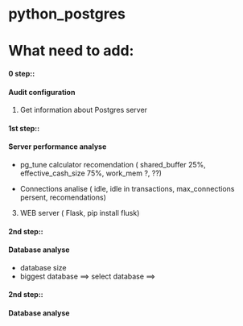 # python_postgres

# What need to add:

#### 0 step::
#### Audit configuration

1. Get information about Postgres server

#### 1st step::
#### Server performance analyse

- pg_tune calculator recomendation (
    shared_buffer 25%,
    effective_cash_size 75%,
    work_mem ?,
    ??)

- Connections analise (
idle,
idle in transactions,
max_connections persent,
recomendations)

3. WEB server (
Flask,
pip install flusk)

#### 2nd step::
#### Database analyse

- database size
- biggest database ==> select database ==> 

#### 2nd step::
#### Database analyse

